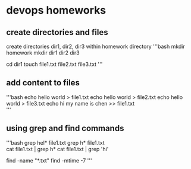 # devops homeworks

## create directories and files

create directories dir1, dir2, dir3 within homework directory
'''bash
mkdir homework
mkdir dir1 dir2 dir3

cd dir1
touch file1.txt file2.txt file3.txt
'''

## add content to files
'''bash
echo hello world > file1.txt
echo hello world > file2.txt
echo hello world > file3.txt
echo hi my name is chen >> file1.txt   
'''

## using grep and find commands
'''bash
grep hel* file1.txt
grep h* file1.txt                      
cat file1.txt | grep h*
cat file1.txt | grep 'hi'

find -name "*.txt"
find -mtime -7
'''
